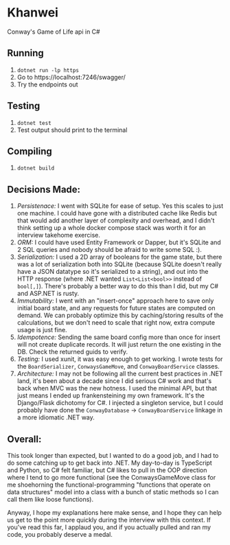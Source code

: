 # Khanwei
Conway's Game of Life api in C#

## Running
1. `dotnet run -lp https`
2. Go to https://localhost:7246/swagger/
3. Try the endpoints out

## Testing
1. `dotnet test`
2. Test output should print to the terminal

## Compiling
1. `dotnet build`

## Decisions Made:
1. *Persistenace:* I went with SQLite for ease of setup. Yes this scales to just one machine. I could have gone with a distributed cache like Redis but that would add another layer of complexity and overhead, and I didn't think setting up a whole docker compose stack was worth it for an interview takehome exercise.
2. *ORM:* I could have used Entity Framework or Dapper, but it's SQLite and 2 SQL queries and nobody should be afraid to write some SQL :). 
3. *Serialization:* I used a 2D array of booleans for the game state, but there was a lot of serialization both into SQLite (because SQLite doesn't really have a JSON datatype so it's serialized to a string), and out into the HTTP response (where .NET wanted `List<List<bool>>` instead of `bool[,]`). There's probably a better way to do this than I did, but my C# and ASP.NET is rusty.
4. *Immutability:* I went with an "insert-once" approach here to save only initial board state, and any requests for future states are computed on demand. We can probably optimize this by caching/storing results of the calculations, but we don't need to scale that right now, extra compute usage is just fine.
5. *Idempotence:* Sending the same board config more than once for insert will not create duplicate records. It will just return the one existing in the DB. Check the returned guids to verify.
6. *Testing:* I used xunit, it was easy enough to get working. I wrote tests for the `BoardSerializer`, `ConwaysGameMove`, and `ConwayBoardService` classes. 
7. *Architecture:* I may not be following all the current best practices in .NET land, it's been about a decade since I did serious C# work and that's back when MVC was the new hotness. I used the minimal API, but that just means I ended up frankensteining my own framework. It's the Django/Flask dichotomy for C#. I injected a singleton service, but I could probably have done the `ConwayDatabase` -> `ConwayBoardService` linkage in a more idiomatic .NET way.

## Overall:
This took longer than expected, but I wanted to do a good job, and I had to do some catching up to get back into .NET. My day-to-day is TypeScript and Python, so C# felt familiar, but C# likes to pull in the OOP direction where I tend to go more functional (see the ConwaysGameMove class for me shoehorning the functional-programming "functions that operate on data structures" model into a class with a bunch of static methods so I can call them like loose functions). 

Anyway, I hope my explanations here make sense, and I hope they can help us get to the point more quickly during the interview with this context. If you've read this far, I applaud you, and if you actually pulled and ran my code, you probably deserve a medal.
